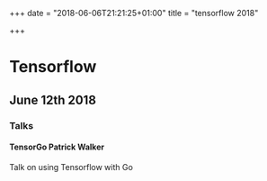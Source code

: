 +++
date = "2018-06-06T21:21:25+01:00"
title = "tensorflow 2018"

+++

# Tensorflow
## June 12th 2018
### Talks
#### TensorGo Patrick Walker

Talk on using Tensorflow with Go